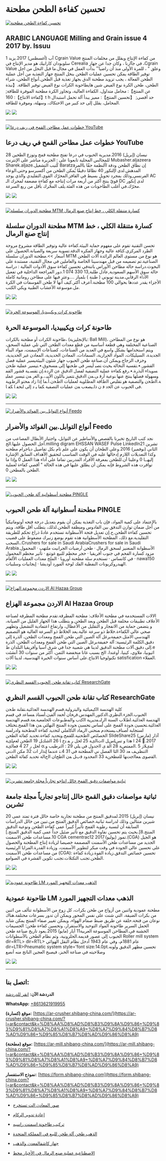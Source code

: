 # تحسين كفاءة الطحن مطحنة

<a href="https://swt.shibang-china.com/?l=ar&img&k=%D8%AA%D8%AD%D8%B3%D9%8A%D9%86+%D9%83%D9%81%D8%A7%D8%A1%D8%A9+%D8%A7%D9%84%D8%B7%D8%AD%D9%86+%D9%85%D8%B7%D8%AD%D9%86%D8%A9" target="_blank">![تحسين كفاءة الطحن مطحنة](http://static.shibang-china.com/all-800x300/1269.jpg)</a>

## ARABIC LANGUAGE Milling and Grain issue 4 2017 by. Issuu
1 آب (أغسطس) 2017.ﻳﺰﻳﺪ Cgrain Value ﻣﻦ ﻛﻔﺎءة اﻹﻧﺘﺎج وﻳﻘﻠﻞ ﻣﻦ ﻣﺨﻠﻔﺎت اﻟﻤﻨﺘﺞ ﺳﻠﻮﺑﻮدان ﻛﺎراﺑﻴﻚ ﻫﻮ ﻣﺪﻳﺮ اﻹﻧﺘﺎج ﻓﻲ Cerealia ﻓﻲ ﺟﺂارﻧﺎ ، وﻛﺎن ﺟﺪا ﻋﻦ ﺟﻬﺎز ،Cgrain Value وﻋﻠﻖ &quot; ، ﻟﻠﻤﺮة اﻷوﻟﻰ ﻣﻨﺬ أن راﺿﻴﺎ ً ً ﺑﺪأت اﻟﻌﻤﻞ ﻓﻲ ﻣﺠﺎل.ﻣﺎ ﻗﺒﻞ اﻟﻨﺨﻞ ﻣﻦ اﺟﻞ ﺗﻮﻓﻴﺮ اﻟﻄﺎﻗﺔ ﻳﻤﻜﻦ ﺗﺤﺴﻴﻦ ﻋﻤﻠﻴﺎت اﻟﻄﺤﻦ ﺑﻨﺨﻞ اﻟﻤﻨﺘﺞ ﺟﻬﺎز اﻟﺘﻐﺬﻳﺔ ﻣﻦ أﺟﻞ ﻋﻤﻠﻴﺔ اﻟﻄﺤﻦ اﻟﻔﻌﺎﻟﺔ ، ﻳﺠﺐ ﺗﺰوﻳﺪ ﻣﻄﺤﻨﺔ اﻟﺪق ﺑﺠﻬﺎز ﺗﻐﺬﻳﺔ ﻗﺒﻞ اﻟﻄﺤﻦ.أنواع الطحن، شراء الطحن، طحن الكرة نوع الفيض شين هايطاحونة الكرات نوع الفيض توفير الطاقة.【نبذة عن المنتج】: محامل متداول، الكفاءة العالية، وتجاوز الكرة مطحنة الموفرة للطاقة; 【كفاءة الانتاج】: 160t h حد أقصى; 【تحسين المنتج】: مميز يبدأ آلة تحمل استبدال المحامل، يقلل إلى حد كبير من الاحتكاك، وسهلة، وموفرة للطاقة.


<a href="https://whatsapp.shibangsoft.com/WhatsApp.php" target="_blank" title="WhatsApp">![](http://static.shibang-china.com/icon/whatsapp.png)</a> <a href="https://swt.shibang-china.com/?l=ar&icon&k=%D8%AA%D8%AD%D8%B3%D9%8A%D9%86+%D9%83%D9%81%D8%A7%D8%A1%D8%A9+%D8%A7%D9%84%D8%B7%D8%AD%D9%86+%D9%85%D8%B7%D8%AD%D9%86%D8%A9" target="_blank">![](http://static.shibang-china.com/icon/chat-ar.png)</a>

---

<a href="https://swt.shibang-china.com/?l=ar&img&k=%D8%AA%D8%AD%D8%B3%D9%8A%D9%86+%D9%83%D9%81%D8%A7%D8%A1%D8%A9+%D8%A7%D9%84%D8%B7%D8%AD%D9%86+%D9%85%D8%B7%D8%AD%D9%86%D8%A9" target="_blank">![خطوات عمل مطاحن القمح في ريف درعا YouTube](http://static.shibang-china.com/all-800x300/1274.jpg)</a>

## خطوات عمل مطاحن القمح في ريف درعا YouTube
28 نيسان (إبريل) 2016.مديرية الحبوب في درعا تفتح مطحنة قمح وتوزع الطحين للمجالس المحلية تابعونا على : الجزيرة مباشر على الإنترنت Mubasher.aljazeera Sharek.aljaze.كُتيب التشغيل Baratzaإن نطاق الطحن ودقة األنظمة حقًا باالمر المدهش.لدى اإلنكور 40 نظامًا دقيقًا يُمكن الطحن من أكسبرسو وحتى.الوعاء الفرنسي,وذلك بمجرد تحويل بسيط في القافز.المحرّك القوي.التقليدي والذي يوجد AC قويّ ينتج أكثر من أربعة مرات إنتاجه مع كفاءة مضعفة لمحرك الـ DC لدى إنكور محرّك.في أغلب الطاحونات من هذه الفئة.يلف المحّرك بأقل من ربع السرعة.


<a href="https://whatsapp.shibangsoft.com/WhatsApp.php" target="_blank" title="WhatsApp">![](http://static.shibang-china.com/icon/whatsapp.png)</a> <a href="https://swt.shibang-china.com/?l=ar&icon&k=%D8%AA%D8%AD%D8%B3%D9%8A%D9%86+%D9%83%D9%81%D8%A7%D8%A1%D8%A9+%D8%A7%D9%84%D8%B7%D8%AD%D9%86+%D9%85%D8%B7%D8%AD%D9%86%D8%A9" target="_blank">![](http://static.shibang-china.com/icon/chat-ar.png)</a>

---

<a href="https://swt.shibang-china.com/?l=ar&img&k=%D8%AA%D8%AD%D8%B3%D9%8A%D9%86+%D9%83%D9%81%D8%A7%D8%A1%D8%A9+%D8%A7%D9%84%D8%B7%D8%AD%D9%86+%D9%85%D8%B7%D8%AD%D9%86%D8%A9" target="_blank">![مطحنة الدوران سلسلة MTM كسارة متنقلة الكلي ، خط إنتاج صنع الرمال](http://static.shibang-china.com/all-800x300/1288.jpg)</a>

## مطحنة الدوران سلسلة MTM كسارة متنقلة الكلي ، خط إنتاج صنع الرمال
تحسن التقنية تقوم على مفهوم حماية البيئة.كفاءة عالية وتوفير الطاقة مشروع مروحة الطرد المركزي.كثافة عالية وجهاز المكره الدقة.تسوية سريعة والصيانة.الحصول على أسعار &gt;&gt;.مطحنة الدوران سلسلة MTM هو نوع من مستوى العالم الرائدة آلات الطحن الصناعية.تم تصميمه من قبل مهندسينا الخاصة والعاملين في مجال التقنية، مستندة على البحوث.دراسة حالة مطاحن الأوراس باتنةفي تحسين كفاءة سوق الأدوات المالية : دراسة حالة سوق الأسهم السعودية,عادل طلبة,13 330 074 1.دور المراجعة الداخلية في تفعيل الأداء الرقابي.مدينة توبوني ( طبنة ) بلمباز ….وعثر فيها على مطاحن رومانية كاملة الأجزاء يقدر عددها بحوالي 100 مطحنة.أعرف أكثر.كيف أنها لا طحن الفوسفات في الكرة مل.موسوعة الأعشاب الطبية ويكي الكتب.


<a href="https://whatsapp.shibangsoft.com/WhatsApp.php" target="_blank" title="WhatsApp">![](http://static.shibang-china.com/icon/whatsapp.png)</a> <a href="https://swt.shibang-china.com/?l=ar&icon&k=%D8%AA%D8%AD%D8%B3%D9%8A%D9%86+%D9%83%D9%81%D8%A7%D8%A1%D8%A9+%D8%A7%D9%84%D8%B7%D8%AD%D9%86+%D9%85%D8%B7%D8%AD%D9%86%D8%A9" target="_blank">![](http://static.shibang-china.com/icon/chat-ar.png)</a>

---

<a href="https://swt.shibang-china.com/?l=ar&img&k=%D8%AA%D8%AD%D8%B3%D9%8A%D9%86+%D9%83%D9%81%D8%A7%D8%A1%D8%A9+%D8%A7%D9%84%D8%B7%D8%AD%D9%86+%D9%85%D8%B7%D8%AD%D9%86%D8%A9" target="_blank">![طاحونة كرات ويكيبيديا، الموسوعة الحرة](http://static.shibang-china.com/all-800x300/1505.jpg)</a>

## طاحونة كرات ويكيبيديا، الموسوعة الحرة
طاحونة الكرات أو مطحنة بالكرات، (بالإنجليزية: Ball Mill)، هو نوع من المطاحن الصناعية المختلفة وهي قطعة أساسية من قطع معدات الطحن التي تلي عملية السحق، ويتم استخدامها بشكل واسع في العديد من الصناعات، كصناعات الإسمنت، مواد البناء الجديدة، السيليكات، المواد الحرارية، السمادات، المعادن الحديدية، المعادن غير الحديدية، وخزف الزجاج.ويمكن أن.صناعة طحن الحبوب جهاز شئون البيئةﻴﺴﻴﺭ ﻋﻤﻠﻴﺔ ﻓﺼل ﺍﻟﻘﺸﻭﺭ.•.ﺘﻘﺴﻴﺔ ﺍﻟﻨﺨﺎﻟﺔ ﺒﺤﻴﺙ ﺘﺼﺒ ﺃﻴﺴﺭ ﻓﻰ ﻁﺤﻨﻬﺎ ﺇﻟﻰ ﻤﺴﺤﻭﻕ.•.ﺘﻴﺴﻴﺭ ﻋﻤﻠﻴﺔ ﻁﺤﻥ ﺴﻭﻴﺩﺍﺀ ﺍﻟﺒﺫﺭﺓ.•.ﺭﻓﻊ ﻜﻔﺎﺀﺓ ﻋﻤﻠﻴﺔ ﺍﻟﺘﺼﻔﻴﺔ ﻟﻔﺼل ﺍﻟﺩﻗﻴﻕ ﻋﻥ ﺍﻟﺭﺩﺓ.ﺇﻥ ﺘﻘﺴ.ﻴﺔ ﻗﺸﻭﺭ ﺍﻟﻘﻤ ﻭﺴﻬﻭﻟﺔ ﻓﺼﻠﻬﺎ ﻴﻨﺘﺞ ﻋﻨﻬﺎ ﻨﻭﻋﻴﺔ ﺃﺭﻗ ﻰ.ﻤﻥ ﺍﻟﺩﻗﻴﻕ ﺘﺘﻤﻴﺯ ﺒﺎﻟﻠﻭﻥ ﺍﻷﺒﻴ.،.ﻭ.ﺍﻟﻐﺭ ﻤﻥ ﺘﻴﺴﻴﺭ ﻋﻤﻠﻴ ﺔ.ﺍﻟﻁﺤﻥ ﻭﺍﻟﺘﺼﻔﻴﺔ ﻫﻭ ﺘﻘﻠﻴﺹ ﺍﻟﻁﺎﻗﺔ ﺍﻟﻤﻁﻠﻭﺒﺔ ﻟﻌﻤﻠﻴﺎﺕ ﺍﻟﻁﺤﻥ.ﺃ.ﻤﺎ ﺇﺫﺍ ﺯﺍﺩ ﻤﺤﺘﻭ ﺍﻟﺭﻁﻭﺒﺔ ﻓﻰ ﺍﻟﺤﺒﻭﺏ ﻋﻥ ﺍﻟﺤﺩ ﻓ ﻥ ﺫﻟ.ﻴﺼﻌﺏ ﻤﻥ ﻋﻤﻠﻴﺎﺕ ﺍﻟﺘﺼﻔﻴﺔ ﻜﻤﺎ ﻴ ﺩ ﺇﻟﻰ ﺍﻨﺨﻔ ﺎ ﻜﻔ ﺎ.


<a href="https://whatsapp.shibangsoft.com/WhatsApp.php" target="_blank" title="WhatsApp">![](http://static.shibang-china.com/icon/whatsapp.png)</a> <a href="https://swt.shibang-china.com/?l=ar&icon&k=%D8%AA%D8%AD%D8%B3%D9%8A%D9%86+%D9%83%D9%81%D8%A7%D8%A1%D8%A9+%D8%A7%D9%84%D8%B7%D8%AD%D9%86+%D9%85%D8%B7%D8%AD%D9%86%D8%A9" target="_blank">![](http://static.shibang-china.com/icon/chat-ar.png)</a>

---

<a href="https://swt.shibang-china.com/?l=ar&img&k=%D8%AA%D8%AD%D8%B3%D9%8A%D9%86+%D9%83%D9%81%D8%A7%D8%A1%D8%A9+%D8%A7%D9%84%D8%B7%D8%AD%D9%86+%D9%85%D8%B7%D8%AD%D9%86%D8%A9" target="_blank">![أنواع التوابل.بين الفوائد والأضرار Feedo](http://static.shibang-china.com/all-800x300/575.jpg)</a>

## أنواع التوابل.بين الفوائد والأضرار Feedo
نجد كتب التاريخ تخبرنا بالقصص والأساطير عن التوابل، واجتياز الأبطال المصاعب من أجل الحصول عليها.الخ.milling digram EHSSAN WASEF Pulse LinkedIn21 تشرين الثاني (نوفمبر) 2016.وعلي الطحان أن يكون علي علم تام بكل تفاصيل دياجرام مطحنه وكذا التعديلات اللازم إدخالها عليه في الوقت المناسب لتحقيق الأهداف السابق الإشارة إليهــا 0 وعلينا أن.للطحن بمعرفة الأفراد المدربين تماما علي أداء هذا العمل 0 وإذا ما توافرت هذه الشروط فإنه يمكن أن يطلق عليها في هذه الحالة &quot; أقصي كفاءة لعملية الطحن بالمطحن 0.


<a href="https://whatsapp.shibangsoft.com/WhatsApp.php" target="_blank" title="WhatsApp">![](http://static.shibang-china.com/icon/whatsapp.png)</a> <a href="https://swt.shibang-china.com/?l=ar&icon&k=%D8%AA%D8%AD%D8%B3%D9%8A%D9%86+%D9%83%D9%81%D8%A7%D8%A1%D8%A9+%D8%A7%D9%84%D8%B7%D8%AD%D9%86+%D9%85%D8%B7%D8%AD%D9%86%D8%A9" target="_blank">![](http://static.shibang-china.com/icon/chat-ar.png)</a>

---

<a href="https://swt.shibang-china.com/?l=ar&img&k=%D8%AA%D8%AD%D8%B3%D9%8A%D9%86+%D9%83%D9%81%D8%A7%D8%A1%D8%A9+%D8%A7%D9%84%D8%B7%D8%AD%D9%86+%D9%85%D8%B7%D8%AD%D9%86%D8%A9" target="_blank">![مطحنة أسطوانية آلة طحن الحبوب PINGLE](http://static.shibang-china.com/all-800x300/415.jpg)</a>

## مطحنة أسطوانية آلة طحن الحبوب PINGLE
بالإعتماد على كمية المواد، فإن باب التغذية يمكن أن يقوم بتعديل درجة فتحه أوتوماتيكياً من أجل ضمان توازن التدفق بين القادوس ومنظقة الطحن.لذلك، يتطلب أقل طاقة، ويتم تحسين كفاءة الطحن.ح.إن تعديل فتحة الأسطوانة تستخدم عادةً ذراع تحكم للطريقة التقليدية.مع ذلك، المطحنة الأسطوانية هذه تقوم بوضع زنبرك مضغوط على قضيب السحب،.Crushers for sale in Saudi ArabiaCrushers for sale in Saudi Arabia.الأسطوانة المنغنيز لسحق الرمال &middot; طحن أرضيات الجرانيت ملتهب &middot; المحمول مزود كسارة الفحم في جنوب أفريقيا &middot; حجر محطم للبيع غوتنغ &middot; تأثير محطم المحمول في كانساس &middot; تستخدم سلة مطحنة أوروبا &middot; الملح معدات العمليات الألغام &middot; nawa150 الهيدروكربونات النفطية الفك لوحة المورد أوديشا &middot; إيجابيات وسلبيات.


<a href="https://whatsapp.shibangsoft.com/WhatsApp.php" target="_blank" title="WhatsApp">![](http://static.shibang-china.com/icon/whatsapp.png)</a> <a href="https://swt.shibang-china.com/?l=ar&icon&k=%D8%AA%D8%AD%D8%B3%D9%8A%D9%86+%D9%83%D9%81%D8%A7%D8%A1%D8%A9+%D8%A7%D9%84%D8%B7%D8%AD%D9%86+%D9%85%D8%B7%D8%AD%D9%86%D8%A9" target="_blank">![](http://static.shibang-china.com/icon/chat-ar.png)</a>

---

<a href="https://swt.shibang-china.com/?l=ar&img&k=%D8%AA%D8%AD%D8%B3%D9%8A%D9%86+%D9%83%D9%81%D8%A7%D8%A1%D8%A9+%D8%A7%D9%84%D8%B7%D8%AD%D9%86+%D9%85%D8%B7%D8%AD%D9%86%D8%A9" target="_blank">![الاردن مجموعة الهزاع Al Hazaa Group](http://static.shibang-china.com/all-800x300/1395.jpg)</a>

## الاردن مجموعة الهزاع Al Hazaa Group
الالات المستخدمة في مطحنة الأعلاف: مطحنة المطرقة.تقدم مطحنة المطرقة لصناعة الأعلاف تطبيقات مخلفة قبل الطحن وبعد الطحن.و يتطلب هذا الجهاز القليل من الصيانة، و يتضمن حماية من الانفجار و التقليل من الأعطال، وارتفاع اعتمادية التشغيل وتطهير صحي عالي الكفاءة.خلاط ذو سرعة عالية.يعد الخلاط ذو السرعة العالية هو التصميم الهندسي الامثل.خفيفةبرغل آلة الصين التي طحن القمح ومعدات الطحن، الذرة إلى دقيق.الكلمة الرئيسية: آلة خفيفةبرغل الصين التي طحن القمح ومعدات الطحن، الذرة إلى دقيق.آلات مطحنة الدقيق لدينا هي شعبية جدا في شرق آسيا وأفريقيا البلدان ط.e اثيوبيا، ملاوي، كينيا، أوغندا، الخ بسبب غانا منخفضة الثمن، أكثر من سنوات 30 أنشئت تكنولوجيا الانتاج.على أساس سنوات الخبرة الهندسية، لدينا آلات satisfication العملاء.


<a href="https://whatsapp.shibangsoft.com/WhatsApp.php" target="_blank" title="WhatsApp">![](http://static.shibang-china.com/icon/whatsapp.png)</a> <a href="https://swt.shibang-china.com/?l=ar&icon&k=%D8%AA%D8%AD%D8%B3%D9%8A%D9%86+%D9%83%D9%81%D8%A7%D8%A1%D8%A9+%D8%A7%D9%84%D8%B7%D8%AD%D9%86+%D9%85%D8%B7%D8%AD%D9%86%D8%A9" target="_blank">![](http://static.shibang-china.com/icon/chat-ar.png)</a>

---

<a href="https://swt.shibang-china.com/?l=ar&img&k=%D8%AA%D8%AD%D8%B3%D9%8A%D9%86+%D9%83%D9%81%D8%A7%D8%A1%D8%A9+%D8%A7%D9%84%D8%B7%D8%AD%D9%86+%D9%85%D8%B7%D8%AD%D9%86%D8%A9" target="_blank">![كتاب تقانة طحن الحبوب القسم النظري ResearchGate](http://static.shibang-china.com/all-800x300/753.jpg)</a>

## كتاب تقانة طحن الحبوب القسم النظري ResearchGate
ﻛﻠﻴﺔ اﻟﻬﻨدﺴﺔ اﻟﻛﻴﻤﻴﺎﺌﻴﺔ واﻟﺒﺘروﻟﻴﺔ.ﻗﺴم اﻟﻬﻨدﺴﺔ اﻟﻐذاﺌﻴﺔ.ﺘﻘﺎﻨﺔ طﺤن اﻟﺤﺒوب.اﻟﺠزء.اﻟﻨظري.اﻟدﻛﺘور.اﻟﻤﻬﻨدس.ﻓرﺤﺎن أﺤﻤد أﻟﻔﻴن.أﺴﺘﺎذ ﻤﺴﺎﻋد ﻓﻲ ﻗﺴم اﻟﻬﻨدﺴﺔ اﻟﻐذاﺌﻴﺔ.ﻟطﻼب اﻟﺴﻨﺔ اﻟراﺒ.ﻤدﻴرﻴﺔ اﻟﻛﺘب واﻟﻤطﺒوﻋﺎت اﻟﺠﺎﻤﻌﻴﺔ.ﻌﺔ.ﻗﺴم اﻟﻬﻨدﺴﺔ اﻟﻐذاﺌﻴﺔ.ﺘﺤﺴﻴن ﺠودة اﻟﻘﻤﺢ ﻋﻠﻰ أﺴﺎس ﺘﺤﺴﻴن ﺠودة اﻟﻤﻨﺘﺞ اﻟﻨﻬﺎﺌﻲ ﻤن ﻫذا اﻟﻘﻤﺢ.ﺘﺨﺘﻠف اﺴﺘﺠﺎﺒﺔ أﺼﻨﺎف.ﻴﺴﺘﺨدم ﻤﻨﺤﻨﻰ اﻟرﻤﺎد اﻟﺘﻛﺎﻤﻠﻲ ﻟﺘﺤدﻴد ﻛﻔﺎءة اﻟﻤطﺤﻨﺔ وﻟدراﺴﺔ اﻟﺨﺼﺎﺌص اﻟطﺤﻨﻴﺔ.ﻟﻠﻘﻤﺢ.وﺘﺤدﻴد ﻛﻔﺎءة.تحديد كفائة الطحن SlideShare25 آذار (مارس) 2017.ً 24 ا ﻫذا و تسﻠسﻞ اﻟتﺎﻟیﺔ 25 اﺤﻞ ر ﻤ ﺘخ ﺎ 26 اﻟشكﻞ 19 اﻟطحن ﻟﻌمﻠیﺔ اﺤﻞ ر 27 4 ﻓﻌﺎﻟیﺔ α.أﻤیﻼز 5 .اﻟممتصﺔ 28 اﻟﻘ ی اﻟجدول ﻓﻲ ﯿﻠﻲ 29 : اﻟترطیب و اﻟتنظیﻒ ﻌد 30 اﻟﺜﺎ اﻟﻔﺼﻞ ﻧﻲ اﻟﻤﻄﺤﻨﺔ ﻓﻲ 31 4.ﺘ ﻋندﻤﺎ إﻨذار ات 32 مكن اﻟتﻲ اﻟﻘصوى ﻤﻌﺎﻟجتﻬﺎ ﻟﻠمطحنﺔ 33 اﻟمحدود ﻗبﻞ ﻤن اﻟطحﺎن اﻟحﺎﻟﺔ تحديد كفائة الطحن.


<a href="https://whatsapp.shibangsoft.com/WhatsApp.php" target="_blank" title="WhatsApp">![](http://static.shibang-china.com/icon/whatsapp.png)</a> <a href="https://swt.shibang-china.com/?l=ar&icon&k=%D8%AA%D8%AD%D8%B3%D9%8A%D9%86+%D9%83%D9%81%D8%A7%D8%A1%D8%A9+%D8%A7%D9%84%D8%B7%D8%AD%D9%86+%D9%85%D8%B7%D8%AD%D9%86%D8%A9" target="_blank">![](http://static.shibang-china.com/icon/chat-ar.png)</a>

---

<a href="https://swt.shibang-china.com/?l=ar&img&k=%D8%AA%D8%AD%D8%B3%D9%8A%D9%86+%D9%83%D9%81%D8%A7%D8%A1%D8%A9+%D8%A7%D9%84%D8%B7%D8%AD%D9%86+%D9%85%D8%B7%D8%AD%D9%86%D8%A9" target="_blank">![ثباتية مواصفات دقيق القمح خالل إنتاجو تجارياً مجلة جامعة تشرين](http://static.shibang-china.com/all-800x300/1422.jpg)</a>

## ثباتية مواصفات دقيق القمح خالل إنتاجو تجارياً مجلة جامعة تشرين
20 نيسان (إبريل) 2015.لمدقيق المنتج من مطحنة تجارية خاصة خالل فترة تمتد عمى شيرين متتالين وذلك لدراسة ثباتية.خصائص الدقيق المنتج من.تبين من خالل الدراسات السابقة أن لنسبة رطوبة القمح تأثيراً كبيراً عمى كفاءة الطحن ونوعية الدقيق المنتج.8].بحيث يتم تحسين نقاوة الدقيق مع تأثير ضئيل جداً عمى كمية الدقيق المنتج.] 10.مساعدات طحن الاسمنت CGA cementrac12 تموز (يوليو) 2017.(CGA) هو الجيل الجديد من مساعدات طحن الأسمنت المصممة خصيصا لزيادة إنتاج المطحنة والحصول على تحسين عالى الجودة في وقت مبكر لتطوير الأسمنت، وزيادة القدرة.المزايا الرئيسية من مساعدات طحن الأسمنت (CGA): تحسين خصائص التدفق.زيادة القوة.زيادة كفاءة الطحن.تجنب التكتلات.تجنب تكوين القشرة في الصوامع.


<a href="https://whatsapp.shibangsoft.com/WhatsApp.php" target="_blank" title="WhatsApp">![](http://static.shibang-china.com/icon/whatsapp.png)</a> <a href="https://swt.shibang-china.com/?l=ar&icon&k=%D8%AA%D8%AD%D8%B3%D9%8A%D9%86+%D9%83%D9%81%D8%A7%D8%A1%D8%A9+%D8%A7%D9%84%D8%B7%D8%AD%D9%86+%D9%85%D8%B7%D8%AD%D9%86%D8%A9" target="_blank">![](http://static.shibang-china.com/icon/chat-ar.png)</a>

---

<a href="https://swt.shibang-china.com/?l=ar&img&k=%D8%AA%D8%AD%D8%B3%D9%8A%D9%86+%D9%83%D9%81%D8%A7%D8%A1%D8%A9+%D8%A7%D9%84%D8%B7%D8%AD%D9%86+%D9%85%D8%B7%D8%AD%D9%86%D8%A9" target="_blank">![طاحونة عمودية LM الذهب معدات التجهيز المورد](http://static.shibang-china.com/all-800x300/597.jpg)</a>

## طاحونة عمودية LM الذهب معدات التجهيز المورد
مطحنة عمودية واثنين من أزواج من طحن بكرات، كل زوج من الأسطوانة تتألف من اثنين من بكرات الضيقة، التي شنت على نفس المحور ويمكن أن تدور بسرعات مختلفة.هناك نوعان من فتحة.حلقة عن طريق ضبط صمام الهواء، ويمكن تغيير صفاء المنتج يمكن شايد الحمل السرير طاحونة المواد التوحيد والاستقرار، وتحسين كفاءة طحن؛ الجسيمات الخشنة في.المطاحن الموسوعة العربية11 أيار (مايو) 2015.يعود تاريخ صناعة طحن الحبوب إلى عصور قديمة.الحلزونية، وثم نظام الطحن بالأسطوانات Roller mill system dir=RTL&gt; dir=RTL&gt; عام 1881م، وفي عام 1943 أدخل نظام النقل الهوائي dir=LTR&gt;Pneumatic system style=&#39;font size:14.0pt.تحسين مظهر الدقيق ولونه وصلاحيته في صناعة الخبز، فيصبح العجين الناتج منه أنصع


<a href="https://whatsapp.shibangsoft.com/WhatsApp.php" target="_blank" title="WhatsApp">![](http://static.shibang-china.com/icon/whatsapp.png)</a> <a href="https://swt.shibang-china.com/?l=ar&icon&k=%D8%AA%D8%AD%D8%B3%D9%8A%D9%86+%D9%83%D9%81%D8%A7%D8%A1%D8%A9+%D8%A7%D9%84%D8%B7%D8%AD%D9%86+%D9%85%D8%B7%D8%AD%D9%86%D8%A9" target="_blank">![](http://static.shibang-china.com/icon/chat-ar.png)</a>

---
## اتصل بنا:

**الدردشة الآن:** [انقر للدردشة](https://swt.shibang-china.com?l=ar&contact&k=%D8%AA%D8%AD%D8%B3%D9%8A%D9%86+%D9%83%D9%81%D8%A7%D8%A1%D8%A9+%D8%A7%D9%84%D8%B7%D8%AD%D9%86+%D9%85%D8%B7%D8%AD%D9%86%D8%A9)

**WhatsApp:**  [+8613621919955](https://whatsapp.shibangsoft.com/WhatsApp.php)

**موقع (كسارة):** [https://ar-crusher.shibang-china.com/](https://ar-crusher.shibang-china.com/?l=ar&contact&k=%D8%AA%D8%AD%D8%B3%D9%8A%D9%86+%D9%83%D9%81%D8%A7%D8%A1%D8%A9+%D8%A7%D9%84%D8%B7%D8%AD%D9%86+%D9%85%D8%B7%D8%AD%D9%86%D8%A9)

**موقع (مطحنة):** [https://ar-mill.shibang-china.com/](https://ar-mill.shibang-china.com/?l=ar&contact&k=%D8%AA%D8%AD%D8%B3%D9%8A%D9%86+%D9%83%D9%81%D8%A7%D8%A1%D8%A9+%D8%A7%D9%84%D8%B7%D8%AD%D9%86+%D9%85%D8%B7%D8%AD%D9%86%D8%A9)

**نموذج الاستفسار:** [https://form.shibang-china.com](https://form.shibang-china.com?l=ar&contact&k=%D8%AA%D8%AD%D8%B3%D9%8A%D9%86+%D9%83%D9%81%D8%A7%D8%A1%D8%A9+%D8%A7%D9%84%D8%B7%D8%AD%D9%86+%D9%85%D8%B7%D8%AD%D9%86%D8%A9)

* [صور المعادن الت تستخرج](../21/%D8%B5%D9%88%D8%B1%20%D8%A7%D9%84%D9%85%D8%B9%D8%A7%D8%AF%D9%86%20%D8%A7%D9%84%D8%AA%20%D8%AA%D8%B3%D8%AA%D8%AE%D8%B1%D8%AC.md)

* [إعادة تدوير الركام](../21/%D8%A5%D8%B9%D8%A7%D8%AF%D8%A9%20%D8%AA%D8%AF%D9%88%D9%8A%D8%B1%20%D8%A7%D9%84%D8%B1%D9%83%D8%A7%D9%85.md)

* [تركيب طاحونة اسمنت راسيه](../22/%D8%AA%D8%B1%D9%83%D9%8A%D8%A8%20%D8%B7%D8%A7%D8%AD%D9%88%D9%86%D8%A9%20%D8%A7%D8%B3%D9%85%D9%86%D8%AA%20%D8%B1%D8%A7%D8%B3%D9%8A%D9%87.md)

* [الذهب طحن آلة طحن للبيع في المملكة المتحدة](../25/%D8%A7%D9%84%D8%B0%D9%87%D8%A8%20%D8%B7%D8%AD%D9%86%20%D8%A2%D9%84%D8%A9%20%D8%B7%D8%AD%D9%86%20%D9%84%D9%84%D8%A8%D9%8A%D8%B9%20%D9%81%D9%8A%20%D8%A7%D9%84%D9%85%D9%85%D9%84%D9%83%D8%A9%20%D8%A7%D9%84%D9%85%D8%AA%D8%AD%D8%AF%D8%A9.md)

* [جهاز كاشفالمعدن والذهب](../21/%D8%AC%D9%87%D8%A7%D8%B2%20%D9%83%D8%A7%D8%B4%D9%81%D8%A7%D9%84%D9%85%D8%B9%D8%AF%D9%86%20%D9%88%D8%A7%D9%84%D8%B0%D9%87%D8%A8.md)

* [الاصطناعية عملية صنع الرمال في الأخبار محط](../25/%D8%A7%D9%84%D8%A7%D8%B5%D8%B7%D9%86%D8%A7%D8%B9%D9%8A%D8%A9%20%D8%B9%D9%85%D9%84%D9%8A%D8%A9%20%D8%B5%D9%86%D8%B9%20%D8%A7%D9%84%D8%B1%D9%85%D8%A7%D9%84%20%D9%81%D9%8A%20%D8%A7%D9%84%D8%A3%D8%AE%D8%A8%D8%A7%D8%B1%20%D9%85%D8%AD%D8%B7.md)